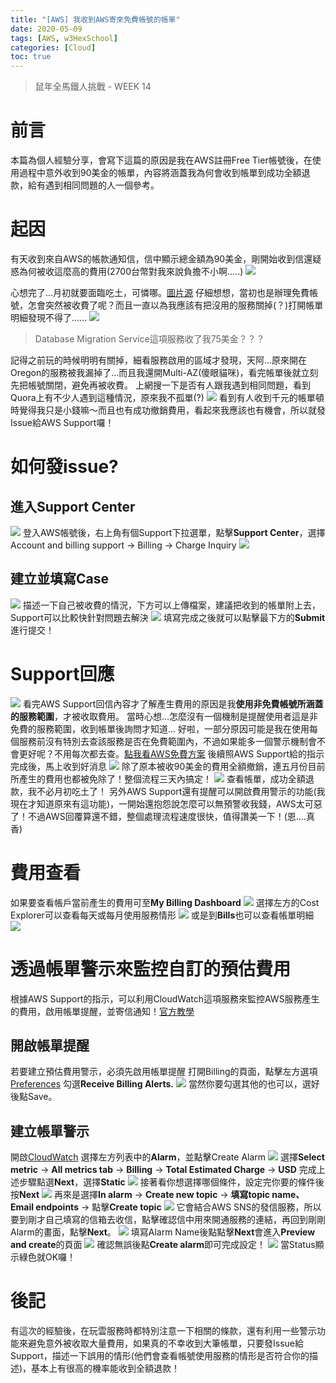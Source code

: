```yaml
---
title: "[AWS] 我收到AWS寄來免費帳號的帳單"
date: 2020-05-09
tags: [AWS, w3HexSchool]
categories: [Cloud]
toc: true
---
```


> 鼠年全馬鐵人挑戰 - WEEK 14

<!-- toc -->
# 前言
本篇為個人經驗分享，會寫下這篇的原因是我在AWS註冊Free Tier帳號後，在使用過程中意外收到90美金的帳單，內容將涵蓋我為何會收到帳單到成功全額退款，給有遇到相同問題的人一個參考。
<!--more-->

# 起因
有天收到來自AWS的帳款通知信，信中顯示總金額為90美金，剛開始收到信還疑惑為何被收這麼高的費用(2700台幣對我來說負擔不小啊.....)
![](https://i.imgur.com/h2keouw.png) 

心想完了...月初就要面臨吃土，可憐哪。[圖片源](https://zi.media/@whyhtd01com/post/kottzc)
仔細想想，當初也是辦理免費帳號，怎會突然被收費了呢？而且一直以為我應該有把沒用的服務關掉(？)打開帳單明細發現不得了......
![](https://i.imgur.com/K34Coet.png)
>  Database Migration Service這項服務收了我75美金？？？

記得之前玩的時候明明有關掉，細看服務啟用的區域才發現，天阿...原來開在Oregon的服務被我漏掉了...而且我還開Multi-AZ(傻眼貓咪)，看完帳單後就立刻先把帳號關閉，避免再被收費。
上網搜一下是否有人跟我遇到相同問題，看到Quora上有不少人遇到這種情況，原來我不孤單(?)
![](https://i.imgur.com/xwi1jl3.png)
看到有人收到千元的帳單頓時覺得我只是小錢嘛～而且也有成功撤銷費用，看起來我應該也有機會，所以就發Issue給AWS Support囉！
# 如何發issue?
## 進入Support Center
![](https://i.imgur.com/zumJcmo.png)
登入AWS帳號後，右上角有個Support下拉選單，點擊**Support Center**，選擇Account and billing support -> Billing -> Charge Inquiry
![](https://i.imgur.com/FxXr0rE.png)
## 建立並填寫Case
![](https://i.imgur.com/yz6mNvZ.png)
描述一下自己被收費的情況，下方可以上傳檔案，建議把收到的帳單附上去，Support可以比較快針對問題去解決
![](https://i.imgur.com/3W51FfE.png)
填寫完成之後就可以點擊最下方的**Submit**進行提交！
# Support回應
![](https://i.imgur.com/RHkjP2e.png)
看完AWS Support回信內容才了解產生費用的原因是我**使用非免費帳號所涵蓋的服務範圍**，才被收取費用。
當時心想...怎麼沒有一個機制是提醒使用者這是非免費的服務範圍，收到帳單後詢問才知道...
好啦，一部分原因可能是我在使用每個服務前沒有特別去查該服務是否在免費範圍內，不過如果能多一個警示機制會不會更好呢？不用每次都去查。[點我看AWS免費方案](https://aws.amazon.com/free/?nc1=h_ls&all-free-tier.sort-by=item.additionalFields.SortRank&all-free-tier.sort-order=asc)
後續照AWS Support給的指示完成後，馬上收到好消息
![](https://i.imgur.com/ivlS3fQ.png)
除了原本被收90美金的費用全額撤銷，連五月份目前所產生的費用也都被免除了！整個流程三天內搞定！
![](https://i.imgur.com/qNTFTNn.png)
查看帳單，成功全額退款，我不必月初吃土了！
另外AWS Support還有提醒可以開啟費用警示的功能(我現在才知道原來有這功能)，一開始還抱怨說怎麼可以無預警收我錢，AWS太可惡了！不過AWS回覆算還不錯，整個處理流程速度很快，值得讚美一下！(恩….真香)
# 費用查看
如果要查看帳戶當前產生的費用可至**My Billing Dashboard**
![](https://i.imgur.com/hrLSCbp.png)
選擇左方的Cost Explorer可以查看每天或每月使用服務情形
![](https://i.imgur.com/rpTTEer.png)
或是到**Bills**也可以查看帳單明細
![](https://i.imgur.com/YBGp7Qj.png)
# 透過帳單警示來監控自訂的預估費用
根據AWS Support的指示，可以利用CloudWatch這項服務來監控AWS服務產生的費用，啟用帳單提醒，並寄信通知！[官方教學](https://docs.aws.amazon.com/AmazonCloudWatch/latest/monitoring/monitor_estimated_charges_with_cloudwatch.html#turning_on_billing_metrics)
## 開啟帳單提醒
若要建立預估費用警示，必須先啟用帳單提醒
打開Billing的頁面，點擊左方選項[Preferences](https://console.aws.amazon.com/billing/home?#/preferences)
勾選**Receive Billing Alerts.**
![](https://i.imgur.com/2lo1YVW.png)
當然你要勾選其他的也可以，選好後點Save。
## 建立帳單警示
開啟[CloudWatch](https://console.aws.amazon.com/cloudwatch/home?region=us-east-1)
選擇左方列表中的**Alarm**，並點擊Create Alarm
![](https://i.imgur.com/AeOwIj6.png)
選擇**Select metric** -> **All metrics tab** -> **Billing** -> **Total Estimated Charge** -> **USD**
完成上述步驟點選**Next**，選擇**Static**
![](https://i.imgur.com/pP0G0WP.png)
接著看你想選擇哪個條件，設定完你要的條件後按**Next**
![](https://i.imgur.com/bP9jtJW.png)
再來是選擇**In alarm** -> **Create new topic** -> **填寫topic name、Email endpoints** -> 點擊**Create topic**
![](https://i.imgur.com/tDCmFXH.png)
它會結合AWS SNS的發信服務，所以要到剛才自己填寫的信箱去收信，點擊確認信中用來開通服務的連結，再回到剛剛Alarm的畫面，點擊**Next**。
![](https://i.imgur.com/Vk0T9l2.png)
填寫Alarm Name後點點擊**Next**會進入**Preview and create**的頁面
![](https://i.imgur.com/S1l3wVo.png)
確認無誤後點**Create alarm**即可完成設定！
![](https://i.imgur.com/eKR0ePv.png)
當Status顯示綠色就OK囉！
# 後記
有這次的經驗後，在玩雲服務時都特別注意一下相關的條款，還有利用一些警示功能來避免意外被收取大量費用，如果真的不幸收到大筆帳單，只要發Issue給Support，描述一下誤用的情形(他們會查看帳號使用服務的情形是否符合你的描述)，基本上有很高的機率能收到全額退款！